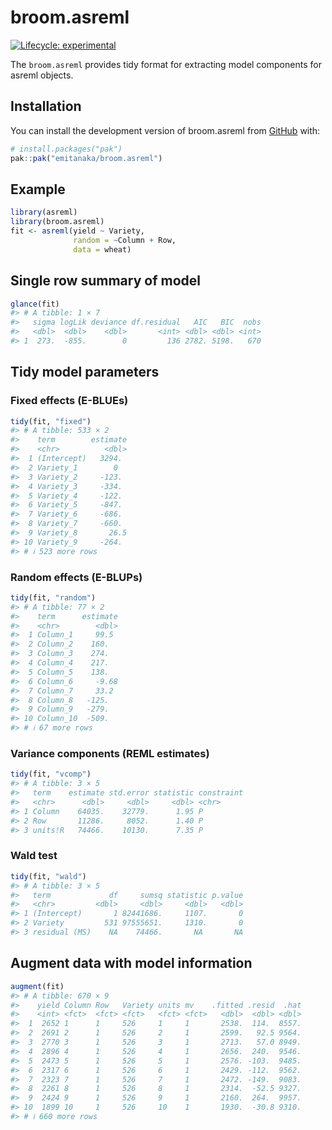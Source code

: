 

<!-- README.md is generated from README.Rmd. Please edit that file -->

# broom.asreml

<!-- badges: start -->

[![Lifecycle:
experimental](https://img.shields.io/badge/lifecycle-experimental-orange.svg)](https://lifecycle.r-lib.org/articles/stages.html#experimental)
<!-- badges: end -->

The `broom.asreml` provides tidy format for extracting model components
for asreml objects.

## Installation

You can install the development version of broom.asreml from
[GitHub](https://github.com/) with:

``` r
# install.packages("pak")
pak::pak("emitanaka/broom.asreml")
```

## Example

``` r
library(asreml)
library(broom.asreml)
fit <- asreml(yield ~ Variety, 
              random = ~Column + Row, 
              data = wheat)
```

## Single row summary of model

``` r
glance(fit)
#> # A tibble: 1 × 7
#>   sigma logLik deviance df.residual   AIC   BIC  nobs
#>   <dbl>  <dbl>    <dbl>       <int> <dbl> <dbl> <int>
#> 1  273.  -855.        0         136 2782. 5198.   670
```

## Tidy model parameters

### Fixed effects (E-BLUEs)

``` r
tidy(fit, "fixed")
#> # A tibble: 533 × 2
#>    term        estimate
#>    <chr>          <dbl>
#>  1 (Intercept)   3294. 
#>  2 Variety_1        0  
#>  3 Variety_2     -123. 
#>  4 Variety_3     -334. 
#>  5 Variety_4     -122. 
#>  6 Variety_5     -847. 
#>  7 Variety_6     -686. 
#>  8 Variety_7     -660. 
#>  9 Variety_8       26.5
#> 10 Variety_9     -264. 
#> # ℹ 523 more rows
```

### Random effects (E-BLUPs)

``` r
tidy(fit, "random")
#> # A tibble: 77 × 2
#>    term      estimate
#>    <chr>        <dbl>
#>  1 Column_1     99.5 
#>  2 Column_2    160.  
#>  3 Column_3    274.  
#>  4 Column_4    217.  
#>  5 Column_5    138.  
#>  6 Column_6     -9.68
#>  7 Column_7     33.2 
#>  8 Column_8   -125.  
#>  9 Column_9   -279.  
#> 10 Column_10  -509.  
#> # ℹ 67 more rows
```

### Variance components (REML estimates)

``` r
tidy(fit, "vcomp")
#> # A tibble: 3 × 5
#>   term    estimate std.error statistic constraint
#>   <chr>      <dbl>     <dbl>     <dbl> <chr>     
#> 1 Column    64035.    32779.      1.95 P         
#> 2 Row       11286.     8052.      1.40 P         
#> 3 units!R   74466.    10130.      7.35 P
```

### Wald test

``` r
tidy(fit, "wald")
#> # A tibble: 3 × 5
#>   term             df     sumsq statistic p.value
#>   <chr>         <dbl>     <dbl>     <dbl>   <dbl>
#> 1 (Intercept)       1 82441686.     1107.       0
#> 2 Variety         531 97555651.     1310.       0
#> 3 residual (MS)    NA    74466.       NA       NA
```

## Augment data with model information

``` r
augment(fit)
#> # A tibble: 670 × 9
#>    yield Column Row   Variety units mv    .fitted .resid  .hat
#>    <int> <fct>  <fct> <fct>   <fct> <fct>   <dbl>  <dbl> <dbl>
#>  1  2652 1      1     526     1     1       2538.  114.  8557.
#>  2  2691 2      1     526     2     1       2599.   92.5 9564.
#>  3  2770 3      1     526     3     1       2713.   57.0 8949.
#>  4  2896 4      1     526     4     1       2656.  240.  9546.
#>  5  2473 5      1     526     5     1       2576. -103.  9485.
#>  6  2317 6      1     526     6     1       2429. -112.  9562.
#>  7  2323 7      1     526     7     1       2472. -149.  9083.
#>  8  2261 8      1     526     8     1       2314.  -52.5 9327.
#>  9  2424 9      1     526     9     1       2160.  264.  9957.
#> 10  1899 10     1     526     10    1       1930.  -30.8 9310.
#> # ℹ 660 more rows
```
